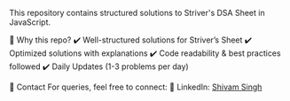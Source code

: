 This repository contains structured solutions to Striver's DSA Sheet in JavaScript. 

📌 Why this repo?
✔️ Well-structured solutions for Striver’s Sheet
✔️ Optimized solutions with explanations
✔️ Code readability & best practices followed
✔️ Daily Updates (1-3 problems per day)

📧 Contact
For queries, feel free to connect:
📌 LinkedIn: [Shivam Singh](https://www.linkedin.com/in/shiivmrajput/)  
